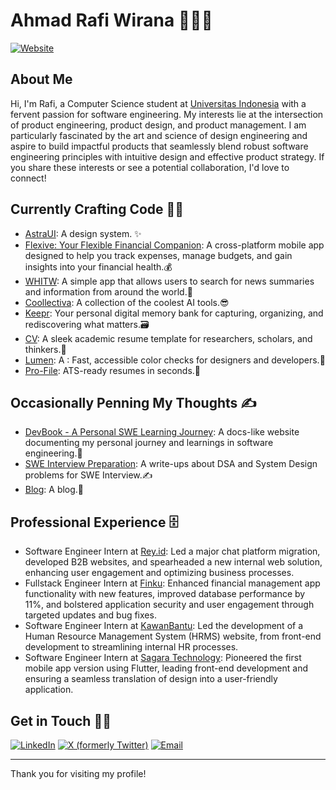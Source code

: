 # Ahmad Rafi Wirana 🧙🏻‍♂️

[![Website](https://img.shields.io/badge/visit-site-blue)](https://www.rafiwirana.co)

## About Me

Hi, I'm Rafi, a Computer Science student at [Universitas Indonesia](https://www.ui.ac.id/) with a fervent passion for software engineering. My interests lie at the intersection of product engineering, product design, and product management. I am particularly fascinated by the art and science of design engineering and aspire to build impactful products that seamlessly blend robust software engineering principles with intuitive design and effective product strategy. If you share these interests or see a potential collaboration, I'd love to connect!

## Currently Crafting Code 🧑‍💻

- [AstraUI](https://www.astraui.design/): A design system. ✨
- [Flexive: Your Flexible Financial Companion](https://github.com/ahmadrafidev/flexive): A cross-platform mobile app designed to help you track expenses, manage budgets, and gain insights into your financial health.💰
- [WHITW](https://whitw.vercel.app/): A simple app that allows users to search for news summaries and information from around the world.📰
- [Coollectiva](https://coollectiva.vercel.app/): A collection of the coolest AI tools.😎
- [Keepr](https://keepr-eta.vercel.app/): Your personal digital memory bank for capturing, organizing, and rediscovering what matters.🗃️
- [CV](https://scho.vercel.app/): A sleek academic resume template for researchers, scholars, and thinkers.📄
- [Lumen](https://luumen.vercel.app/): A : Fast, accessible color checks for designers and developers.🎨
- [Pro-File](https://pro-file-web.vercel.app/): ATS-ready resumes in seconds.📝

## Occasionally Penning My Thoughts ✍️

- [DevBook - A Personal SWE Learning Journey](https://devnook.vercel.app/): A docs-like website documenting my personal journey and learnings in software engineering.📝
- [SWE Interview Preparation](https://github.com/ahmadrafidev/swe-interview-preparation): A write-ups about DSA and System Design problems for SWE Interview.✍️
- [Blog](https://www.rafiwirana.co/writing): A blog.🌻

## Professional Experience 🗄 

-  Software Engineer Intern at [Rey.id](https://rey.id/id/): Led a major chat platform migration, developed B2B websites, and spearheaded a new internal web solution, enhancing user engagement and optimizing business processes.
-  Fullstack Engineer Intern at [Finku](https://www.finku.id/): Enhanced financial management app functionality with new features, improved database performance by 11%, and bolstered application security and user engagement through targeted updates and bug fixes.
-  Software Engineer Intern at [KawanBantu](https://www.kawanbantu.com/): Led the development of a Human Resource Management System (HRMS) website, from front-end development to streamlining internal HR processes.
-  Software Engineer Intern at [Sagara Technology](https://sagaratechnology.com/en): Pioneered the first mobile app version using Flutter, leading front-end development and ensuring a seamless translation of design into a user-friendly application.

## Get in Touch 🙌🏻

[![LinkedIn](https://img.shields.io/badge/LinkedIn-ahmadrafiwirana-blue?style=flat-square&logo=linkedin)](https://www.linkedin.com/in/ahmadrafiwirana/)
[![X (formerly Twitter)](https://img.shields.io/badge/X-rafiwiranaa-black?style=flat-square&logo=x)](https://x.com/rafiwiranaa)
[![Email](https://img.shields.io/badge/Email-ahmadrafi9910@gmail.com-brightgreen?style=flat-square&logo=gmail)](mailto:ahmadrafi9910@gmail.com)

---

Thank you for visiting my profile!
